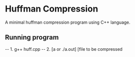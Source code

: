 # Huffman Compression
A minimal huffman compression program using C++ language.

## Running program
-- 1. g++ huff.cpp
-- 2. [a or ./a.out] [file to be compressed
